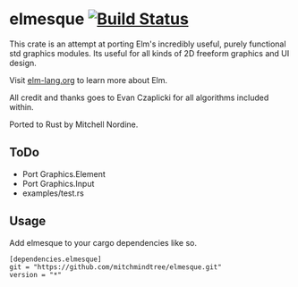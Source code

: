 # elmesque [![Build Status](https://travis-ci.org/mitchmindtree/elmesque.svg?branch=master)](https://travis-ci.org/mitchmindtree/elmesque)

This crate is an attempt at porting Elm's incredibly useful, purely functional std graphics modules. Its useful for all kinds of 2D freeform graphics and UI design.

Visit [elm-lang.org](http://elm-lang.org/) to learn more about Elm.


All credit and thanks goes to Evan Czaplicki for all algorithms included within.

Ported to Rust by Mitchell Nordine.


ToDo
----

- Port Graphics.Element
- Port Graphics.Input
- examples/test.rs


Usage
-----

Add elmesque to your cargo dependencies like so.

```
[dependencies.elmesque]
git = "https://github.com/mitchmindtree/elmesque.git"
version = "*"
```

